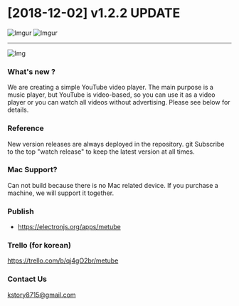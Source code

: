 # [2018-12-02] v1.2.2 UPDATE

![Imgur](https://i.imgur.com/kielrFC.png)
![Imgur](https://i.imgur.com/9kTa1mq.png)

***

![Img](https://cdn-images-1.medium.com/max/500/1*4JNvT8VJrbLKzwmfvkFFAQ.png)

### What's new ?
We are creating a simple  YouTube video player. The main purpose is a music player, but YouTube is video-based, so you can use it as a video player or you can watch all videos without advertising. Please see below for details.

### Reference
New version releases are always deployed in the repository.
git Subscribe to the top "watch release" to keep the latest version at all times.

### Mac Support?
Can not build because there is no Mac related device. If you purchase a machine, we will support it together.

### Publish
* https://electronjs.org/apps/metube

### Trello (for korean)
<https://trello.com/b/qj4gO2br/metube>

### Contact Us
<kstory8715@gmail.com>
